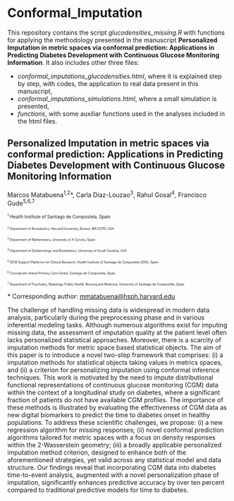 # Conformal_Imputation
This repository contains the script *glucodensities_missing.R* with functions for applying the methodology presented in the manuscript **Personalized Imputation in metric spaces via conformal prediction: Applications in Predicting Diabetes Development with Continuous Glucose Monitoring Information**. It also includes other three files:
* *conformal_imputations_glucodensities.html*, where it is explained step by step, with codes, the application to real data present in this manuscript,
* *conformal_imputations_simulations.html*, where a small simulation is presented,
* *functions*, with some auxiliar functions used in the analyses included in the html files. 

## Personalized Imputation in metric spaces via conformal prediction: Applications in Predicting Diabetes Development with Continuous Glucose Monitoring Information
Marcos Matabuena<sup>1,2</sup>\*, Carla Díaz-Louzao<sup>3</sup>, Rahul Gosal<sup>4</sup>, Francisco Gude<sup>5,6,7</sup>

<sub><sup><sup>1</sup> Health Institute of Santiago de Compostela, Spain</sub></sup>

<span style="font-size:0.5em;"><sup>2</sup> Department of Biostatistics, Harvard University, Boston, MA 02115, USA</span>

<span style="font-size:0.5em;"><sup>3</sup> Department of Mathematics, University of A Coruña, Spain</span>

<span style="font-size:0.5em;"><sup>4</sup> Department of Epidemiology and Biostatistics, University of South Carolina, USA</span>

<span style="font-size:0.5em;"><sup>5</sup> ISCIII Support Platforms for Clinical Research, Health Institute of Santiago de Compostela (IDIS), Spain</span>

<span style="font-size:0.5em;"><sup>6</sup> Concepción Arenal Primary Care Center, Santiago de Compostela, Spain</span>

<span style="font-size:0.5em;"><sup>7</sup> Department of Psychiatry, Radiology, Public Health, Nursing and Medicine, University of Santiago de Compostela, Spain</span>

\* Corresponding author: mmatabuena@hsph.harvard.edu

The challenge of handling missing data is widespread in modern data analysis, particularly during the preprocessing phase and in various inferential modeling tasks. Although numerous algorithms exist for imputing missing data, the assessment of imputation quality at the patient level often lacks personalized statistical approaches. Moreover, there is a scarcity of imputation methods for metric space based statistical objects. The aim of this paper is to introduce a novel two-step framework that comprises: (i) a imputation methods for statistical objects taking values in metrics spaces, and (ii) a criterion for personalizing imputation using conformal inference techniques. This work is motivated by the need to impute distributional functional representations of continuous glucose monitoring (CGM) data within the context of a longitudinal study on diabetes, where a significant fraction of patients do not have available CGM profiles. The importance of these methods is illustrated by evaluating the effectiveness of CGM data as new digital biomarkers to predict the time to diabetes onset in healthy populations. To address these scientific challenges, we propose: (i) a new regression algorithm for missing responses; (ii) novel conformal prediction algorithms tailored for metric spaces with a focus on density responses within the 2-Wasserstein geometry; (iii) a broadly applicable personalized imputation method criterion, designed to enhance both of the aforementioned strategies, yet valid across any statistical model and data structure. Our findings reveal that incorporating CGM data into diabetes time-to-event analysis, augmented with a novel personalization phase of imputation, significantly enhances predictive accuracy by over ten percent compared to traditional predictive models for time to diabetes.
